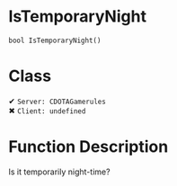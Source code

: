 # IsTemporaryNight
```
bool IsTemporaryNight()
```
# Class
✔ `Server: CDOTAGamerules`  
✖ `Client: undefined`  

# Function Description
Is it temporarily night-time?
